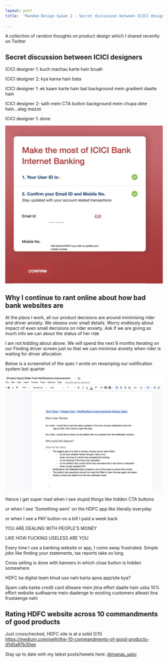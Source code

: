 ```yaml
---
layout: post
title:  "Random Design Gyaan 2 - Secret discussion between ICICI designers"

---
```


A collection of random thoughts on product design which I shared recently on Twitter

## Secret discussion between ICICI designers

ICICI designer 1: kuch machau karte hain bruah

ICICI designer 2: kya karna hain bata

ICICI designer 1: ek kaam karte hain laal background mein gradient daalte hain

ICICI designer 2: sath mein CTA button background mein chupa dete hain...alag mazze

ICICI designer 1: done

![Hidden CTA](/assets/img/icici_cta_hidden.png)

## Why I continue to rant online about how bad bank websites are

At the place I work, all our product decisions are around minimising rider and driver anxiety. We obsess over small details. Worry endlessly about impact of even small decisions on rider anxiety. Ask if we are giving as much info we can about the status of her ride

I am not kidding about above. We will spend the next 6 months iterating on our Finding driver screen just so that we can minimise anxiety when rider is waiting for driver allocation

Below is a screenshot of the spec I wrote on revamping our notification system last quarter

![Rider Anxiety](/assets/img/rider_anxiety.png)

Hence I get super mad when I see stupid things like hidden CTA buttons

or when I  see 'Something went' on the HDFC app like literally everyday

or when I see a PAY button on a bill I paid a week back

YOU ARE DEALING WITH PEOPLE'S MONEY

LIKE HOW FUCKING USELESS ARE YOU

Every time I use a banking website or app, I come away frustrated. Simple jobs like finding your statements, tax reports take so long

Cross selling is done with banners in which close button is hidden somewhere

HDFC ka digital team khud use nahi karta apna app/site kya?

Spam calls karke credit card dilwane mein jitna effort daalte hain uska 10% effort website sudhaarne mein daalenge to existing customers atleast itna frustaenge nahi

## Rating HDFC website across 10 commandments of good products

Just crosschecked, HDFC site is at a solid 0/10
https://medium.com/swlh/the-10-commandments-of-good-products-d1d0a97b30ee


Stay up to date with my latest posts/tweets here: [@manas_saloi](http://twitter.com/manas_saloi)

